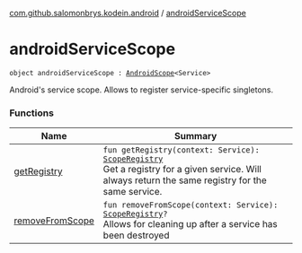 [com.github.salomonbrys.kodein.android](../index.md) / [androidServiceScope](.)

# androidServiceScope

`object androidServiceScope : `[`AndroidScope`](../-android-scope/index.md)`<Service>`

Android's service scope. Allows to register service-specific singletons.

### Functions

| Name | Summary |
|---|---|
| [getRegistry](get-registry.md) | `fun getRegistry(context: Service): `[`ScopeRegistry`](../../com.github.salomonbrys.kodein.bindings/-scope-registry/index.md)<br>Get a registry for a given service. Will always return the same registry for the same service. |
| [removeFromScope](remove-from-scope.md) | `fun removeFromScope(context: Service): `[`ScopeRegistry`](../../com.github.salomonbrys.kodein.bindings/-scope-registry/index.md)`?`<br>Allows for cleaning up after a service has been destroyed |

